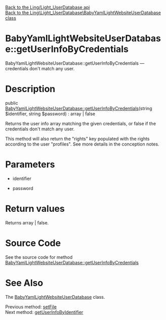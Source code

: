[Back to the Ling/Light_UserDatabase api](https://github.com/lingtalfi/Light_UserDatabase/blob/master/doc/api/Ling/Light_UserDatabase.md)<br>
[Back to the Ling\Light_UserDatabase\BabyYamlLightWebsiteUserDatabase class](https://github.com/lingtalfi/Light_UserDatabase/blob/master/doc/api/Ling/Light_UserDatabase/BabyYamlLightWebsiteUserDatabase.md)


BabyYamlLightWebsiteUserDatabase::getUserInfoByCredentials
================



BabyYamlLightWebsiteUserDatabase::getUserInfoByCredentials — credentials don't match any user.




Description
================


public [BabyYamlLightWebsiteUserDatabase::getUserInfoByCredentials](https://github.com/lingtalfi/Light_UserDatabase/blob/master/doc/api/Ling/Light_UserDatabase/BabyYamlLightWebsiteUserDatabase/getUserInfoByCredentials.md)(string $identifier, string $password) : array | false




Returns the user info array matching the given credentials, or false if the
credentials don't match any user.

This method will also return the "rights" key populated with the rights
according to the user "profiles".
See more details in the conception notes.




Parameters
================


- identifier

    

- password

    


Return values
================

Returns array | false.








Source Code
===========
See the source code for method [BabyYamlLightWebsiteUserDatabase::getUserInfoByCredentials](https://github.com/lingtalfi/Light_UserDatabase/blob/master/BabyYamlLightWebsiteUserDatabase.php#L171-L202)


See Also
================

The [BabyYamlLightWebsiteUserDatabase](https://github.com/lingtalfi/Light_UserDatabase/blob/master/doc/api/Ling/Light_UserDatabase/BabyYamlLightWebsiteUserDatabase.md) class.

Previous method: [setFile](https://github.com/lingtalfi/Light_UserDatabase/blob/master/doc/api/Ling/Light_UserDatabase/BabyYamlLightWebsiteUserDatabase/setFile.md)<br>Next method: [getUserInfoByIdentifier](https://github.com/lingtalfi/Light_UserDatabase/blob/master/doc/api/Ling/Light_UserDatabase/BabyYamlLightWebsiteUserDatabase/getUserInfoByIdentifier.md)<br>

